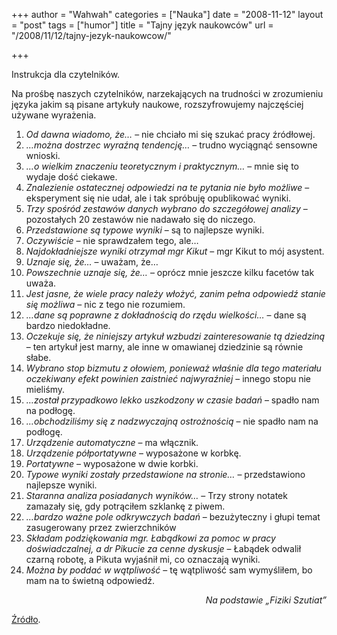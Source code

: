 +++
author = "Wahwah"
categories = ["Nauka"]
date = "2008-11-12"
layout = "post"
tags = ["humor"]
title = "Tajny język naukowców"
url = "/2008/11/12/tajny-jezyk-naukowcow/"

+++

Instrukcja dla czytelników.

Na prośbę naszych czytelników, narzekających na trudności w zrozumieniu języka jakim są pisane artykuły naukowe, rozszyfrowujemy najczęściej używane wyrażenia.

<!--more-->

  1. _Od dawna wiadomo, że&#8230;_ &#8211; nie chciało mi się szukać pracy źródłowej.
  2. _&#8230;można dostrzec wyraźną tendencję&#8230;_ &#8211; trudno wyciągnąć sensowne wnioski.
  3. _&#8230;o wielkim znaczeniu teoretycznym i praktycznym&#8230;_ &#8211; mnie się to wydaje dość ciekawe.
  4. _Znalezienie ostatecznej odpowiedzi na te pytania nie było możliwe_ &#8211; eksperyment się nie udał, ale i tak spróbuję opublikować wyniki.
  5. _Trzy spośród zestawów danych wybrano do szczegółowej analizy_ &#8211; pozostałych 20 zestawów nie nadawało się do niczego.
  6. _Przedstawione są typowe wyniki_ &#8211; są to najlepsze wyniki.
  7. _Oczywiście_ &#8211; nie sprawdzałem tego, ale&#8230;
  8. _Najdokładniejsze wyniki otrzymał mgr Kikut_ &#8211; mgr Kikut to mój asystent.
  9. _Uznaje się, że&#8230;_ &#8211; uważam, że&#8230;
 10. _Powszechnie uznaje się, że&#8230;_ &#8211; oprócz mnie jeszcze kilku facetów tak uważa.
 11. _Jest jasne, że wiele pracy należy włożyć, zanim pełna odpowiedź stanie się możliwa_ &#8211; nic z tego nie rozumiem.
 12. _&#8230;dane są poprawne z dokładnością do rzędu wielkości&#8230;_ &#8211; dane są bardzo niedokładne.
 13. _Oczekuje się, że niniejszy artykuł wzbudzi zainteresowanie tą dziedziną_ &#8211; ten artykuł jest marny, ale inne w omawianej dziedzinie są równie słabe.
 14. _Wybrano stop bizmutu z ołowiem, ponieważ właśnie dla tego materiału oczekiwany efekt powinien zaistnieć najwyraźniej_ &#8211; innego stopu nie mieliśmy.
 15. _&#8230;został przypadkowo lekko uszkodzony w czasie badań_ &#8211; spadło nam na podłogę.
 16. _&#8230;obchodziliśmy się z nadzwyczajną ostrożnością_ &#8211; nie spadło nam na podłogę.
 17. _Urządzenie automatyczne_ &#8211; ma włącznik.
 18. _Urządzenie półportatywne_ &#8211; wyposażone w korbkę.
 19. _Portatywne_ &#8211; wyposażone w dwie korbki.
 20. _Typowe wyniki zostały przedstawione na stronie&#8230;_ &#8211; przedstawiono najlepsze wyniki.
 21. _Staranna analiza posiadanych wyników&#8230;_ &#8211; Trzy strony notatek zamazały się, gdy potrąciłem szklankę z piwem.
 22. _&#8230;bardzo ważne pole odkrywczych badań_ &#8211; bezużyteczny i głupi temat zasugerowany przez zwierzchników
 23. _Składam podziękowania mgr. Łabądkowi za pomoc w pracy doświadczalnej, a dr Pikucie za cenne dyskusje_ &#8211; Łabądek odwalił czarną robotę, a Pikuta wyjaśnił mi, co oznaczają wyniki.
 24. _Można by poddać w wątpliwość_ &#8211; tę wątpliwość sam wymyśliłem, bo mam na to świetną odpowiedź.

<p style="text-align: right;">
  <em>Na podstawie „Fiziki Szutiat”</em>
</p>

[Źródło][1].

 [1]: http://img136.imageshack.us/my.php?image=pa310001cz7.jpg